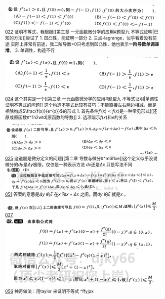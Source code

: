 ![](Attachment/20220825210419.png)
	[022](bookxnotepro://opennote/?nb={512382f5-a3a5-4617-b335-e716d4b5f10c}&book=7c79fd0abca65e43b34474f815f9e7ce&page=21&x=222&y=572&id=100&uuid=540f6a5c6872a686262089ed73ed65e8)
	证明不等式，我根据[[第三章 一元函数微分学的应用#题型九 不等式证明|已知的方法]]尝试了
	1. 凹凸性，能证明一部分
	2. 三点-lagrange，似乎看着没有前途
		实际上非常有前途，我二阶导数>0只考虑到凹凸性，他也表示**一阶导数单调递增**。
	3. 单调性，构造不行

![](Attachment/20220827172134.png)
	[024](bookxnotepro://opennote/?nb={512382f5-a3a5-4617-b335-e716d4b5f10c}&book=7c79fd0abca65e43b34474f815f9e7ce&page=23&x=214&y=186&id=127&uuid=76019a25c09e8d07ff82940a3fe58059)
	这个其实是一个[[第三章 一元函数微分学的应用#题型九 不等式证明|单调性证明不等式的问题]]
	这个构造不等式比较有技巧：不能直接左右两边相减，而是相除构成$\frac{f(x)}{e^{x}}$的形式
	1. 首先条件$f'(x)<f(x)$是一种常见形式[[还原成原函数#^1h2wtd|原函数的导数]]
	2. 选项暗示$f(x)$和$e$的关系

![](Attachment/20220827194433.png)
	[025](bookxnotepro://opennote/?nb={512382f5-a3a5-4617-b335-e716d4b5f10c}&book=7c79fd0abca65e43b34474f815f9e7ce&page=24&x=241&y=130&id=132&uuid=f6d33b96dc5984201f851f7117acda10)
	这道题是微分定义的问题[[第二章 导数与微分#^m6l1xe]]这个定义似乎没说微分的$dy$是$\Delta y$极限，仅仅是一种表示方法
	$d x$还是$\Delta x$ 只是写法不同
	![](Attachment/20220827195117.png)
	[051](bookxnotepro://opennote/?nb={512382f5-a3a5-4617-b335-e716d4b5f10c}&book=b58fa85d19ce1d4b81c4b85dda1d104f&page=50&x=244&y=284&id=133&uuid=f07fbc15c79fa96a05054578c9262f85)
	答案的意思是$\Delta y$ 的$\xi$ 在$x$ 和$x+\Delta x$  之间，而$dy$ 的$\xi$ 就是$x$  。

![](Attachment/20220827212750.png)
	[027](bookxnotepro://opennote/?nb={512382f5-a3a5-4617-b335-e716d4b5f10c}&book=7c79fd0abca65e43b34474f815f9e7ce&page=26&x=241&y=354&id=140&uuid=7a7622d2213b70440b2f0b6111fafeb8)
	![](Attachment/20220827212843.png)
	[056](bookxnotepro://opennote/?nb={512382f5-a3a5-4617-b335-e716d4b5f10c}&book=b58fa85d19ce1d4b81c4b85dda1d104f&page=55&x=233&y=262&id=141&uuid=2df35f27a6e4be67d022589520dd2bde)
	神奇做法：用taylor 来证明不等式
	 ^ffyjpx

